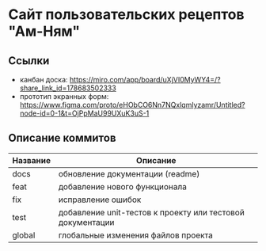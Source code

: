 # Сайт пользовательских рецептов "Ам-Ням"
## Ссылки
- канбан доска: https://miro.com/app/board/uXjVI0MyWY4=/?share_link_id=178683502333
- прототип экранных форм: https://www.figma.com/proto/eHObCO6Nn7NQxlqmlyzamr/Untitled?node-id=0-1&t=OjPpMaU99UXuK3uS-1

## Описание коммитов  
| Название | Описание                                                             |  
| -------- | -------------------------------------------------------------------- |  
| docs     | обновление документации (readme)                                     |  
| feat     | добавление нового функционала                                        |  
| fix      | исправление ошибок                                                   |  
| test     | добавление unit-тестов к проекту или тестовой документации           |
| global   | глобальные изменения файлов проекта                                  |
   
